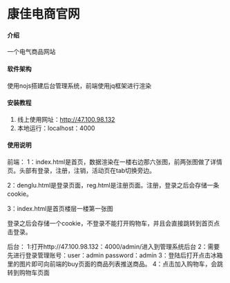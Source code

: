 
# 康佳电商官网

#### 介绍
一个电气商品网站

#### 软件架构
使用nojs搭建后台管理系统，前端使用jq框架进行渲染


#### 安装教程

1. 线上使用网址：http://47.100.98.132
2. 本地运行：localhost：4000

#### 使用说明
前端：
1：index.html是首页，数据渲染在一楼右边那六张图，前两张图做了详情页。头部有登录，注册，注销，活动页在tab切换旁边。

2：denglu.html是登录页面，reg.html是注册页面。注册，登录之后会存储一条cookie。

3：index.html是首页楼层一楼第一张图

登录之后会存储一个cookie，不登录不能打开购物车，并且会直接跳转到首页点击登录。

后台：
1:打开http://47.100.98.132：4000/admin/进入到管理系统后台
2：需要先进行登录管理账号：user：admin password：admin
3：登陆后打开点击冰箱里的图片即可向前端的buy页面的商品列表推送商品。
4：点击加入购物车，会跳转到购物车页面